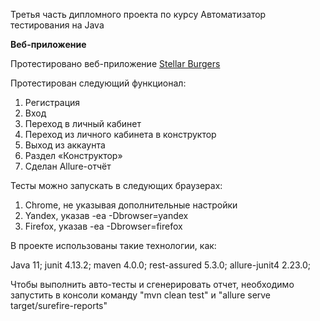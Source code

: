 Третья часть дипломного проекта по курсу Автоматизатор тестирования на Java

**Веб-приложение**

Протестировано веб-приложение [Stellar Burgers](https://stellarburgers.nomoreparties.site/)

Протестирован следующий функционал:
1. Регистрация
2. Вход
3. Переход в личный кабинет
4. Переход из личного кабинета в конструктор
5. Выход из аккаунта
6. Раздел «Конструктор»
7. Сделан Allure-отчёт

Тесты можно запускать в следующих браузерах:
1. Chrome, не указывая дополнительные настройки
2. Yandex, указав -ea -Dbrowser=yandex
3. Firefox, указав -ea -Dbrowser=firefox

В проекте использованы такие технологии, как:

Java 11;
junit 4.13.2;
maven 4.0.0;
rest-assured 5.3.0;
allure-junit4 2.23.0;

Чтобы выполнить авто-тесты и сгенерировать отчет, необходимо запустить в консоли команду "mvn clean test" и "allure serve target/surefire-reports"
